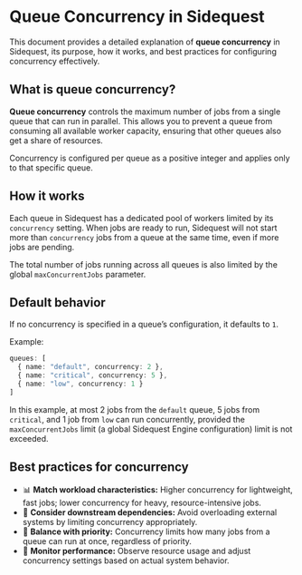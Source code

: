 # Queue Concurrency in Sidequest

This document provides a detailed explanation of **queue concurrency** in Sidequest, its purpose, how it works, and best practices for configuring concurrency effectively.

## What is queue concurrency?

**Queue concurrency** controls the maximum number of jobs from a single queue that can run in parallel. This allows you to prevent a queue from consuming all available worker capacity, ensuring that other queues also get a share of resources.

Concurrency is configured per queue as a positive integer and applies only to that specific queue.

## How it works

Each queue in Sidequest has a dedicated pool of workers limited by its `concurrency` setting. When jobs are ready to run, Sidequest will not start more than `concurrency` jobs from a queue at the same time, even if more jobs are pending.

The total number of jobs running across all queues is also limited by the global `maxConcurrentJobs` parameter.

## Default behavior

If no concurrency is specified in a queue’s configuration, it defaults to `1`.

Example:

```ts
queues: [
  { name: "default", concurrency: 2 },
  { name: "critical", concurrency: 5 },
  { name: "low", concurrency: 1 }
]
```

In this example, at most 2 jobs from the `default` queue, 5 jobs from `critical`, and 1 job from `low` can run concurrently, provided the `maxConcurrentJobs` limit (a global Sidequest Engine configuration) limit is not exceeded.

## Best practices for concurrency

- 📊 **Match workload characteristics:** Higher concurrency for lightweight, fast jobs; lower concurrency for heavy, resource-intensive jobs.
- 🧩 **Consider downstream dependencies:** Avoid overloading external systems by limiting concurrency appropriately.
- 🔄 **Balance with priority:** Concurrency limits how many jobs from a queue can run at once, regardless of priority.
- 🧪 **Monitor performance:** Observe resource usage and adjust concurrency settings based on actual system behavior.
